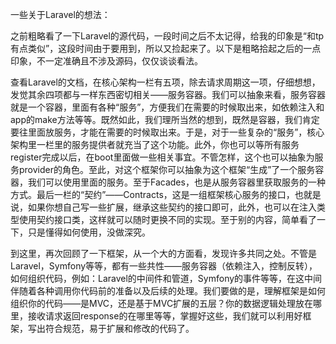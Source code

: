 一些关于Laravel的想法：

​	之前粗略看了一下Laravel的源代码，一段时间之后不太记得，给我的印象是“和tp有点类似”，这段时间由于要用到，所以又捡起来了。以下是粗略拾起之后的一点印象，不一定准确且不涉及源码，仅仅谈谈看法。

​	查看Laravel的文档，在核心架构一栏有五项，除去请求周期这一项，仔细想想，发觉其余四项都与一样东西密切相关——服务容器。我们可以抽象来看，服务容器就是一个容器，里面有各种“服务”，方便我们在需要的时候取出来，如依赖注入和app的make方法等等。既然如此，我们理所当然的想到，既然是容器，我们肯定要往里面放服务，才能在需要的时候取出来。于是，对于一些复杂的“服务”，核心架构里一栏里的服务提供者就充当了这个功能。此外，你也可以等所有服务register完成以后，在boot里面做一些相关事宜。不管怎样，这个也可以抽象为服务provider的角色。至此，对这个框架你可以抽象为这个框架“生成”了一个服务容器，我们可以使用里面的服务。至于Facades，也是从服务容器里获取服务的一种方式。最后一栏的“契约”——Contracts，这是一组框架核心服务的接口，也就是说，如果你想自己写一些扩展，继承这些契约的接口即可，此外，也可以在注入类型使用契约接口类，这样就可以随时更换不同的实现。至于别的内容，简单看了一下，只是懂得如何使用，没做深究。

​	到这里，再次回顾了一下框架，从一个大的方面看，发现许多共同之处。不管是Laravel，Symfony等等，都有一些共性——服务容器（依赖注入，控制反转），如何组织代码，例如：Laravel的中间件和管道，Symfony的事件等等，在这中间伴随着各种调用你代码前的准备以及后续的处理。我们要做的是，理解框架是如何组织你的代码——是MVC，还是基于MVC扩展的五层？你的数据逻辑处理放在哪里，接收请求返回response的在哪里等等，掌握好这些，我们就可以利用好框架，写出符合规范，易于扩展和修改的代码了。

​	